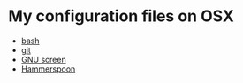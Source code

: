 # My configuration files on OSX

* [bash](.bashrc)
* [git](.gitconfig)
* [GNU screen](.screenrc)
* [Hammerspoon](.hammerspoon/)
